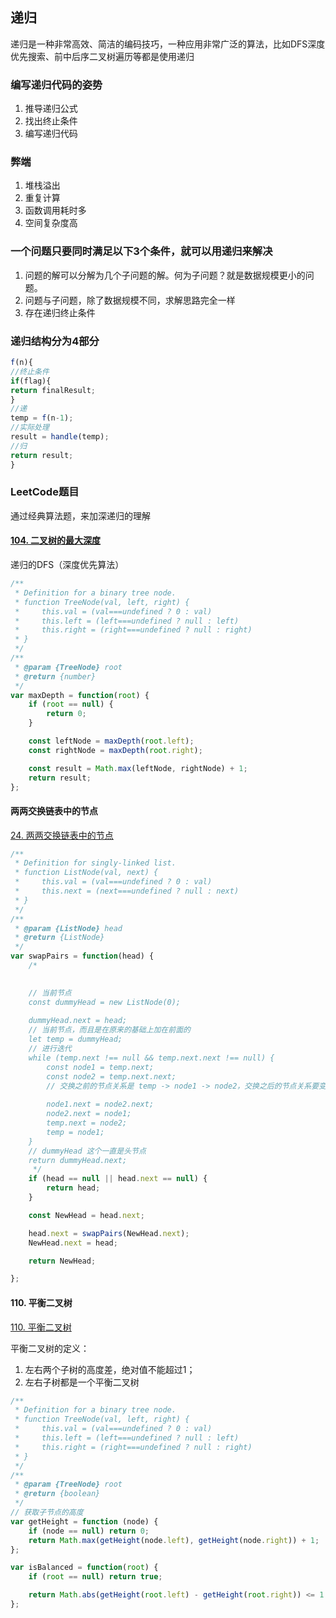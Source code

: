 

## 递归

递归是一种非常高效、简洁的编码技巧，一种应用非常广泛的算法，比如DFS深度优先搜索、前中后序二叉树遍历等都是使用递归

### 编写递归代码的姿势

1. 推导递归公式
2. 找出终止条件
3. 编写递归代码


### 弊端

1. 堆栈溢出
2. 重复计算
3. 函数调用耗时多
4. 空间复杂度高

### 一个问题只要同时满足以下3个条件，就可以用递归来解决

1. 问题的解可以分解为几个子问题的解。何为子问题？就是数据规模更小的问题。
2. 问题与子问题，除了数据规模不同，求解思路完全一样
3. 存在递归终止条件

### 递归结构分为4部分
```js
f(n){
//终止条件
if(flag){
return finalResult;
}
//递
temp = f(n-1);
//实际处理
result = handle(temp);
//归
return result;
}
```

### LeetCode题目

通过经典算法题，来加深递归的理解

#### [104. 二叉树的最大深度](https://leetcode-cn.com/problems/maximum-depth-of-binary-tree/)

递归的DFS（深度优先算法）

```js
/**
 * Definition for a binary tree node.
 * function TreeNode(val, left, right) {
 *     this.val = (val===undefined ? 0 : val)
 *     this.left = (left===undefined ? null : left)
 *     this.right = (right===undefined ? null : right)
 * }
 */
/**
 * @param {TreeNode} root
 * @return {number}
 */
var maxDepth = function(root) {
    if (root == null) {
        return 0;
    }

    const leftNode = maxDepth(root.left);
    const rightNode = maxDepth(root.right);

    const result = Math.max(leftNode, rightNode) + 1;
    return result;
};
```

#### 两两交换链表中的节点

[24. 两两交换链表中的节点](https://leetcode-cn.com/problems/swap-nodes-in-pairs/)

```js
/**
 * Definition for singly-linked list.
 * function ListNode(val, next) {
 *     this.val = (val===undefined ? 0 : val)
 *     this.next = (next===undefined ? null : next)
 * }
 */
/**
 * @param {ListNode} head
 * @return {ListNode}
 */
var swapPairs = function(head) {
    /* 

    
    // 当前节点
    const dummyHead = new ListNode(0);
    
    dummyHead.next = head;
    // 当前节点，而且是在原来的基础上加在前面的
    let temp = dummyHead;
    // 进行迭代
    while (temp.next !== null && temp.next.next !== null) {
        const node1 = temp.next;
        const node2 = temp.next.next;
        // 交换之前的节点关系是 temp -> node1 -> node2，交换之后的节点关系要变成 temp -> node2 -> node1
        
        node1.next = node2.next;
        node2.next = node1;  
        temp.next = node2;
        temp = node1;
    }
    // dummyHead 这个一直是头节点
    return dummyHead.next;
     */
    if (head == null || head.next == null) {
        return head;
    }

    const NewHead = head.next;

    head.next = swapPairs(NewHead.next);
    NewHead.next = head;

    return NewHead;

};

```

#### 110. 平衡二叉树

[110. 平衡二叉树](https://leetcode-cn.com/problems/balanced-binary-tree/)

平衡二叉树的定义：

1. 左右两个子树的高度差，绝对值不能超过1；
2. 左右子树都是一个平衡二叉树

```js
/**
 * Definition for a binary tree node.
 * function TreeNode(val, left, right) {
 *     this.val = (val===undefined ? 0 : val)
 *     this.left = (left===undefined ? null : left)
 *     this.right = (right===undefined ? null : right)
 * }
 */
/**
 * @param {TreeNode} root
 * @return {boolean}
 */
// 获取子节点的高度
var getHeight = function (node) {
    if (node == null) return 0;
    return Math.max(getHeight(node.left), getHeight(node.right)) + 1;
};

var isBalanced = function(root) {
    if (root == null) return true;

    return Math.abs(getHeight(root.left) - getHeight(root.right)) <= 1 && isBalanced(root.left) && isBalanced(root.right);
};

```

